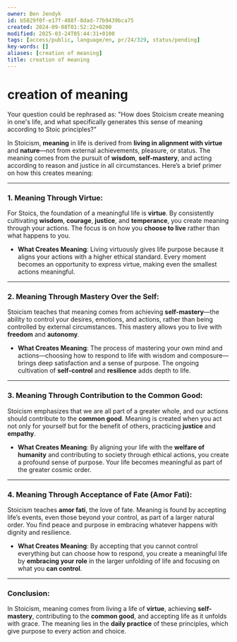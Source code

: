 ```yaml
---
owner: Ben Jendyk
id: b5829f0f-e17f-488f-8dad-77b9439bca75
created: 2024-09-08T01:52:22+0200
modified: 2025-03-24T05:44:31+0100
tags: [access/public, language/en, pr/24/329, status/pending]
key-words: []
aliases: [creation of meaning]
title: creation of meaning
---
```


# creation of meaning

Your question could be rephrased as: "How does Stoicism create meaning in one's life, and what specifically generates this sense of meaning according to Stoic principles?"

In Stoicism, **meaning** in life is derived from **living in alignment with virtue** and **nature**—not from external achievements, pleasure, or status. The meaning comes from the pursuit of **wisdom**, **self-mastery**, and acting according to reason and justice in all circumstances. Here’s a brief primer on how this creates meaning:

---

### **1. Meaning Through Virtue**:
For Stoics, the foundation of a meaningful life is **virtue**. By consistently cultivating **wisdom**, **courage**, **justice**, and **temperance**, you create meaning through your actions. The focus is on how you **choose to live** rather than what happens to you.

- **What Creates Meaning**: Living virtuously gives life purpose because it aligns your actions with a higher ethical standard. Every moment becomes an opportunity to express virtue, making even the smallest actions meaningful.

---

### **2. Meaning Through Mastery Over the Self**:
Stoicism teaches that meaning comes from achieving **self-mastery**—the ability to control your desires, emotions, and actions, rather than being controlled by external circumstances. This mastery allows you to live with **freedom** and **autonomy**.

- **What Creates Meaning**: The process of mastering your own mind and actions—choosing how to respond to life with wisdom and composure—brings deep satisfaction and a sense of purpose. The ongoing cultivation of **self-control** and **resilience** adds depth to life.

---

### **3. Meaning Through Contribution to the Common Good**:
Stoicism emphasizes that we are all part of a greater whole, and our actions should contribute to the **common good**. Meaning is created when you act not only for yourself but for the benefit of others, practicing **justice** and **empathy**.

- **What Creates Meaning**: By aligning your life with the **welfare of humanity** and contributing to society through ethical actions, you create a profound sense of purpose. Your life becomes meaningful as part of the greater cosmic order.

---

### **4. Meaning Through Acceptance of Fate (Amor Fati)**:
Stoicism teaches **amor fati**, the love of fate. Meaning is found by accepting life’s events, even those beyond your control, as part of a larger natural order. You find peace and purpose in embracing whatever happens with dignity and resilience.

- **What Creates Meaning**: By accepting that you cannot control everything but can choose how to respond, you create a meaningful life by **embracing your role** in the larger unfolding of life and focusing on what you **can control**.

---

### **Conclusion**:
In Stoicism, meaning comes from living a life of **virtue**, achieving **self-mastery**, contributing to the **common good**, and accepting life as it unfolds with grace. The meaning lies in the **daily practice** of these principles, which give purpose to every action and choice.